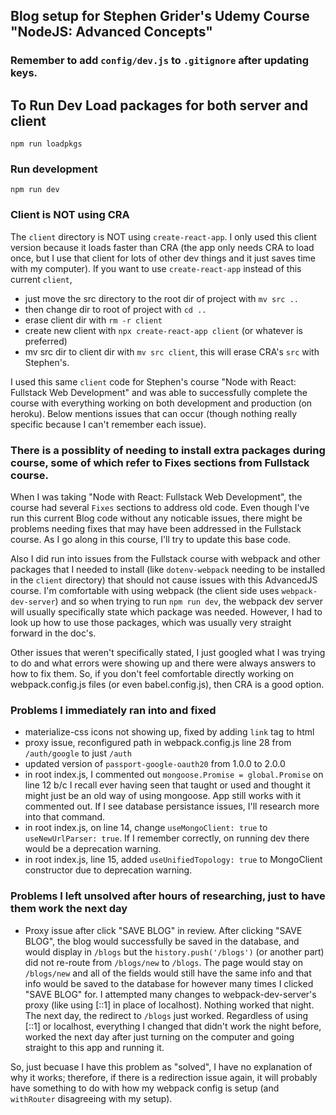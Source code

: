 ## Blog setup for Stephen Grider's Udemy Course "NodeJS: Advanced Concepts"

### Remember to add `config/dev.js` to `.gitignore` after updating keys.

## To Run Dev Load packages for both server and client

`npm run loadpkgs`

### Run development

`npm run dev`

### Client is NOT using CRA

The `client` directory is NOT using `create-react-app`.
I only used this client version because it loads faster than CRA (the app
only needs CRA to load once, but I use that client for lots of other dev things and it just saves time with my computer).
If you want to use `create-react-app` instead of this current `client`,

- just move the src directory to the root dir of project with `mv src ..`
- then change dir to root of project with `cd ..`
- erase client dir with `rm -r client`
- create new client with `npx create-react-app client` (or whatever is preferred)
- mv src dir to client dir with `mv src client`, this will erase CRA's `src` with Stephen's.

I used this same `client` code for Stephen's course "Node with React: Fullstack
Web Development" and was able to successfully complete the course with everything
working on both development and production (on heroku). Below mentions issues that
can occur (though nothing really specific because I can't remember each issue).

### There is a possiblity of needing to install extra packages during course, some of which refer to Fixes sections from Fullstack course.

When I was taking "Node with React: Fullstack Web Development", the course
had several `Fixes` sections to address old code. Even though I've run
this current Blog code without any noticable issues, there might be problems needing
fixes that may have been addressed in the Fullstack course. As I go along in this course, I'll try to update this base code.

Also I did run into issues from the Fullstack course with webpack and other packages that I needed
to install (like `dotenv-webpack` needing to be installed in the `client`
directory) that should not cause issues with this AdvancedJS course. I'm comfortable with using webpack (the client side uses
`webpack-dev-server`) and so
when trying to run `npm run dev`, the webpack dev server will usually specifically
state which package was needed. However, I had to look up how to use those packages,
which was usually very straight forward in the doc's.

Other issues that weren't specifically stated, I just googled what I was trying to
do and what errors were showing up and there were always answers to how to fix
them. So, if you don't feel comfortable directly working on webpack.config.js files (or even babel.config.js), then CRA is a good option.

### Problems I immediately ran into and fixed

- materialize-css icons not showing up, fixed by adding `link` tag to html
- proxy issue, reconfigured path in webpack.config.js line 28 from `/auth/google` to just `/auth`
- updated version of `passport-google-oauth20` from 1.0.0 to 2.0.0
- in root index.js, I commented out `mongoose.Promise = global.Promise` on line 12 b/c I recall ever having seen that taught or used and thought it might just be an old way of using mongoose. App still works with it commented out. If I see database persistance issues, I'll research more into that command.
- in root index.js, on line 14, change `useMongoClient: true` to `useNewUrlParser: true`. If I remember correctly, on running dev there would be a deprecation warning.
- in root index.js, line 15, added `useUnifiedTopology: true` to MongoClient constructor due to deprecation warning.

### Problems I left unsolved after hours of researching, just to have them work the next day

- Proxy issue after click "SAVE BLOG" in review. After clicking "SAVE BLOG", the blog would successfully be saved in the database, and would display in `/blogs` but the `history.push('/blogs')` (or another part) did not re-route from `/blogs/new` to `/blogs`. The page would stay on `/blogs/new` and all of the fields would still have the same info and that info would be saved to the database for however many times I clicked "SAVE BLOG" for. I attempted many changes to webpack-dev-server's proxy (like using [::1] in place of localhost). Nothing worked that night. The next day, the redirect to `/blogs` just worked. Regardless of using [::1] or localhost, everything I changed that didn't work the night before, worked the next day after just turning on the computer and going straight to this app and running it.

So, just becuase I have this problem as "solved", I have no explanation of why it works; therefore, if there is a redirection issue again, it will probably have something to do with how my webpack config is setup (and `withRouter` disagreeing with my setup).
